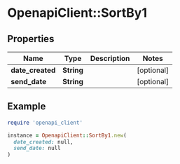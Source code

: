 # OpenapiClient::SortBy1

## Properties

| Name | Type | Description | Notes |
| ---- | ---- | ----------- | ----- |
| **date_created** | **String** |  | [optional] |
| **send_date** | **String** |  | [optional] |

## Example

```ruby
require 'openapi_client'

instance = OpenapiClient::SortBy1.new(
  date_created: null,
  send_date: null
)
```

